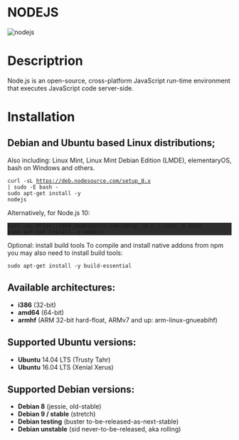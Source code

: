 # NODEJS
![nodejs](http://yannickloriot.com/wp-content/uploads/2016/04/nodejs_logo_2016.png)

# Descriptrion

Node.js is an open-source, cross-platform JavaScript run-time environment that executes JavaScript code server-side.

# Installation

## Debian and Ubuntu based Linux distributions;
   
Also including: Linux Mint, Linux Mint Debian Edition (LMDE), elementaryOS, bash on Windows and others.

<code>curl -sL https://deb.nodesource.com/setup_8.x | sudo -E bash -</code>
<br>
<code>sudo apt-get install -y nodejs</code>

Alternatively, for Node.js 10:

<div style="background-color:#2d2d2d">
    <code>curl -sL https://deb.nodesource.com/setup_10.x | sudo -E bash -</code>
    <br>
    <code>sudo apt-get install -y nodejs</code>
</div>

Optional: install build tools
To compile and install native addons from npm you may also need to install build tools:

<code>sudo apt-get install -y build-essential</code>

## Available architectures:

* <b>i386</b> (32-bit)
* <b>amd64</b> (64-bit)
* <b>armhf</b> (ARM 32-bit hard-float, ARMv7 and up: arm-linux-gnueabihf)

## Supported Ubuntu versions:

* <b>Ubuntu</b> 14.04 LTS (Trusty Tahr)
* <b>Ubuntu</b> 16.04 LTS (Xenial Xerus)

## Supported Debian versions:

* <b>Debian 8</b> (jessie, old-stable)
* <b>Debian 9 / stable</b> (stretch)
* <b>Debian testing</b> (buster to-be-released-as-next-stable)
* <b>Debian unstable</b> (sid never-to-be-released, aka rolling)